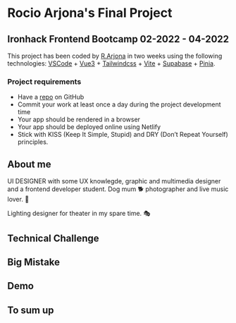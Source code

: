 # Rocio Arjona's Final Project

## Ironhack Frontend Bootcamp 02-2022 - 04-2022

This project has been coded by [R.Arjona](https://www.linkedin.com/in/rocio-arjona-gallardo/) in two weeks using the following technologies: [VSCode](https://code.visualstudio.com/) + [Vue3](https://vuejs.org/) + [Tailwindcss](https://tailwindcss.com/) + [Vite](https://vitejs.dev/) + [Supabase](https://supabase.com/) + [Pinia](https://pinia.vuejs.org/).

### Project requirements

- Have a [repo](https://github.com/RocioArjonaGallardo/finalProject-vue-tailwind) on GitHub
- Commit your work at least once a day during the project development time
- Your app should be rendered in a browser
- Your app should be deployed online using Netlify
- Stick with KISS (Keep It Simple, Stupid) and DRY (Don’t Repeat Yourself) principles.

## About me

UI DESIGNER with some UX knowlegde, graphic and multimedia designer and a frontend developer student. Dog mum 🐕  photographer and live music lover. 🎸

Lighting designer for theater in my spare time. 🎭

## Technical Challenge

## Big Mistake

## Demo

## To sum up
